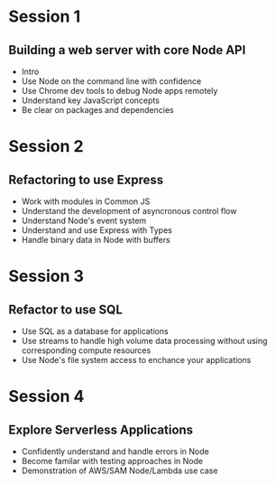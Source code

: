 # Session 1 
## Building a web server with core Node API
- Intro
- Use Node on the command line with confidence
- Use Chrome dev tools to debug Node apps remotely
- Understand key JavaScript concepts
- Be clear on packages and dependencies

# Session 2
## Refactoring to use Express
- Work with modules in Common JS
- Understand the development of asyncronous control flow
- Understand Node's event system
- Understand and use Express with Types
- Handle binary data in Node with buffers

# Session 3
## Refactor to use SQL
- Use SQL as a database for applications
- Use streams to handle high volume data processing without using corresponding compute resources
- Use Node's file system access to enchance your applications

# Session 4
## Explore Serverless Applications 
- Confidently understand and handle errors in Node
- Become familar with testing approaches in Node
- Demonstration of AWS/SAM Node/Lambda use case